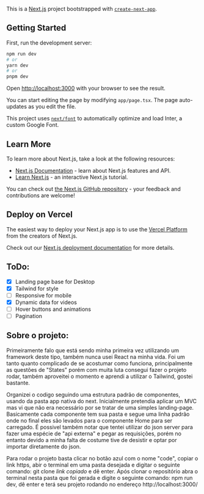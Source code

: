 This is a [Next.js](https://nextjs.org/) project bootstrapped with [`create-next-app`](https://github.com/vercel/next.js/tree/canary/packages/create-next-app).

## Getting Started

First, run the development server:

```bash
npm run dev
# or
yarn dev
# or
pnpm dev
```

Open [http://localhost:3000](http://localhost:3000) with your browser to see the result.

You can start editing the page by modifying `app/page.tsx`. The page auto-updates as you edit the file.

This project uses [`next/font`](https://nextjs.org/docs/basic-features/font-optimization) to automatically optimize and load Inter, a custom Google Font.

## Learn More

To learn more about Next.js, take a look at the following resources:

- [Next.js Documentation](https://nextjs.org/docs) - learn about Next.js features and API.
- [Learn Next.js](https://nextjs.org/learn) - an interactive Next.js tutorial.

You can check out [the Next.js GitHub repository](https://github.com/vercel/next.js/) - your feedback and contributions are welcome!

## Deploy on Vercel

The easiest way to deploy your Next.js app is to use the [Vercel Platform](https://vercel.com/new?utm_medium=default-template&filter=next.js&utm_source=create-next-app&utm_campaign=create-next-app-readme) from the creators of Next.js.

Check out our [Next.js deployment documentation](https://nextjs.org/docs/deployment) for more details.


## ToDo: 

- [X] Landing page base for Desktop
- [X] Tailwind for style
- [ ] Responsive for mobile
- [X] Dynamic data for videos
- [ ] Hover buttons and animations
- [ ] Pagination

## Sobre o projeto: 


Primeiramente falo que está sendo minha primeira vez utilizando um framework deste tipo, também nunca usei React na minha vida. Foi um tanto quanto complicado de se acostumar como funciona, principalmente as questões de "States" porém com muita luta consegui fazer o projeto rodar, também aproveitei o momento e aprendi a utilizar o Tailwind, gostei bastante.

Organizei o codigo seguindo uma estrutura padrão de componentes, usando da pasta app nativa do next. Inicialmente pretendia aplicar um MVC mas vi que não era necessário por se tratar de uma simples landing-page. Basicamente cada componente tem sua pasta e segue uma linha padrão onde no final eles são levados para o componente Home para ser carregado. É possivel também notar que tentei utilizar do json server para fazer uma espécie de "api externa" e pegar as requisições, porém no entanto devido a minha falta de costume tive de desistir e optar por importar diretamente do json.

Para rodar o projeto basta clicar no botão azul com o nome "code", copiar o link https, abir o terminal em uma pasta desejada e digitar o seguinte comando: git clone <i>link copiado</i> e dê enter.
Após clonar o repositório abra o terminal nesta pasta que foi gerada e digite o seguinte comando: npm run dev, dê enter e terá seu projeto rodando no endereço http://localhost:3000/
